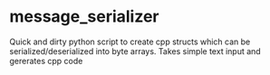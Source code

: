 # message_serializer
Quick and dirty python script to create cpp structs which can be serialized/deserialized into byte arrays. Takes simple text input and gererates cpp code
